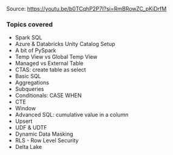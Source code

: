 Source: https://youtu.be/b0TCqhP2P7I?si=RmBRowZC_pKiDrfM

### Topics covered
- Spark SQL
- Azure & Databricks Unity Catalog Setup
- A bit of PySpark
- Temp View vs Global Temp View
- Managed vs External Table
- CTAS: create table as select
- Basic SQL
- Aggregations
- Subqueries
- Conditionals: CASE WHEN
- CTE
- Window
- Advanced SQL: cumulative value in a column
- Upsert
- UDF & UDTF
- Dynamic Data Masking
- RLS - Row Level Security
- Delta Lake

